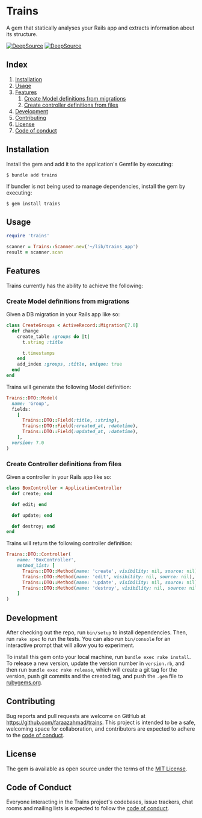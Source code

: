 # Trains

A gem that statically analyses your Rails app and extracts information about its structure.

[![DeepSource](https://deepsource.io/gh/faraazahmad/trains.svg/?label=active+issues&show_trend=true&token=RKfXNZL_RQe6j2NEhXv2iOeh)](https://deepsource.io/gh/faraazahmad/trains/?ref=repository-badge)
[![DeepSource](https://deepsource.io/gh/faraazahmad/trains.svg/?label=resolved+issues&show_trend=true&token=RKfXNZL_RQe6j2NEhXv2iOeh)](https://deepsource.io/gh/faraazahmad/trains/?ref=repository-badge)

## Index

1. [Installation](#installation)
2. [Usage](#usage)
3. [Features](#features)
    1. [Create Model definitions from migrations](#create-model-definitions-from-migrations)
    2. [Create controller definitions from files](#create-controller-definitions-from-files)
4. [Development](#development)
5. [Contributing](#contributing)
6. [License](#license)
7. [Code of conduct](#code-of-conduct)

## Installation

Install the gem and add it to the application's Gemfile by executing:

    $ bundle add trains

If bundler is not being used to manage dependencies, install the gem by executing:

    $ gem install trains

## Usage

```ruby
require 'trains'

scanner = Trains::Scanner.new('~/lib/trains_app')
result = scanner.scan
```

## Features

Trains currently has the ability to achieve the following:

### Create Model definitions from migrations

Given a DB migration in your Rails app like so:

```ruby
class CreateGroups < ActiveRecord::Migration[7.0]
  def change
    create_table :groups do |t|
      t.string :title

      t.timestamps
    end
    add_index :groups, :title, unique: true
  end
end
```

Trains will generate the following Model definition:

```ruby
Trains::DTO::Model(
  name: 'Group',
  fields:
    [
      Trains::DTO::Field(:title, :string),
      Trains::DTO::Field(:created_at, :datetime),
      Trains::DTO::Field(:updated_at, :datetime),
    ],
  version: 7.0
)
```

### Create Controller definitions from files

Given a controller in your Rails app like so:

```ruby
class BoxController < ApplicationController
  def create; end

  def edit; end

  def update; end

  def destroy; end
end
```

Trains will return the following controller definition:

```ruby
Trains::DTO::Controller(
    name: 'BoxController',
    method_list: [
      Trains::DTO::Method(name: 'create', visibility: nil, source: nil),
      Trains::DTO::Method(name: 'edit', visibility: nil, source: nil),
      Trains::DTO::Method(name: 'update', visibility: nil, source: nil),
      Trains::DTO::Method(name: 'destroy', visibility: nil, source: nil)
    ]
)
```

## Development

After checking out the repo, run `bin/setup` to install dependencies. Then, run `rake spec` to run the tests. You can also run `bin/console` for an interactive prompt that will allow you to experiment.

To install this gem onto your local machine, run `bundle exec rake install`. To release a new version, update the version number in `version.rb`, and then run `bundle exec rake release`, which will create a git tag for the version, push git commits and the created tag, and push the `.gem` file to [rubygems.org](https://rubygems.org).

## Contributing

Bug reports and pull requests are welcome on GitHub at https://github.com/faraazahmad/trains. This project is intended to be a safe, welcoming space for collaboration, and contributors are expected to adhere to the [code of conduct](https://github.com/faraazahmad/trains/blob/master/CODE_OF_CONDUCT.md).

## License

The gem is available as open source under the terms of the [MIT License](https://opensource.org/licenses/MIT).

## Code of Conduct

Everyone interacting in the Trains project's codebases, issue trackers, chat rooms and mailing lists is expected to follow the [code of conduct](https://github.com/faraazahmad/trains/blob/master/CODE_OF_CONDUCT.md).

